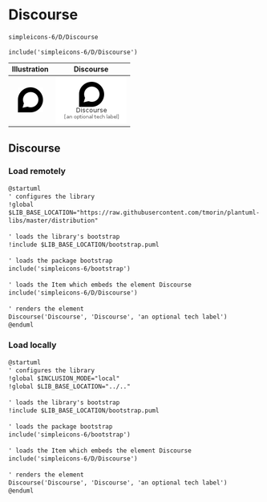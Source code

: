 # Discourse


```text
simpleicons-6/D/Discourse
```

```text
include('simpleicons-6/D/Discourse')
```



| Illustration | Discourse |
| :---: | :---: |
| ![illustration for Illustration](../../simpleicons-6/D/Discourse.png) | ![illustration for Discourse](../../simpleicons-6/D/Discourse.Local.png) |




## Discourse

### Load remotely
```plantuml
@startuml
' configures the library
!global $LIB_BASE_LOCATION="https://raw.githubusercontent.com/tmorin/plantuml-libs/master/distribution"

' loads the library's bootstrap
!include $LIB_BASE_LOCATION/bootstrap.puml

' loads the package bootstrap
include('simpleicons-6/bootstrap')

' loads the Item which embeds the element Discourse
include('simpleicons-6/D/Discourse')

' renders the element
Discourse('Discourse', 'Discourse', 'an optional tech label')
@enduml
```

### Load locally
```plantuml
@startuml
' configures the library
!global $INCLUSION_MODE="local"
!global $LIB_BASE_LOCATION="../.."

' loads the library's bootstrap
!include $LIB_BASE_LOCATION/bootstrap.puml

' loads the package bootstrap
include('simpleicons-6/bootstrap')

' loads the Item which embeds the element Discourse
include('simpleicons-6/D/Discourse')

' renders the element
Discourse('Discourse', 'Discourse', 'an optional tech label')
@enduml
```


